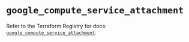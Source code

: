 # `google_compute_service_attachment`

Refer to the Terraform Registry for docs: [`google_compute_service_attachment`](https://registry.terraform.io/providers/hashicorp/google/6.48.0/docs/resources/compute_service_attachment).
